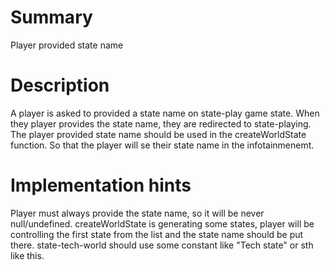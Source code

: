 # Summary

Player provided state name

# Description

A player is asked to provided a state name on state-play game state.
When they player provides the state name, they are redirected to state-playing.
The player provided state name should be used in the createWorldState function.
So that the player will se their state name in the infotainmenemt.

# Implementation hints

Player must always provide the state name, so it will be never null/undefined.
createWorldState is generating some states, player will be controlling the first state from the list and the state name should be put there.
state-tech-world should use some constant like "Tech state" or sth like this.
